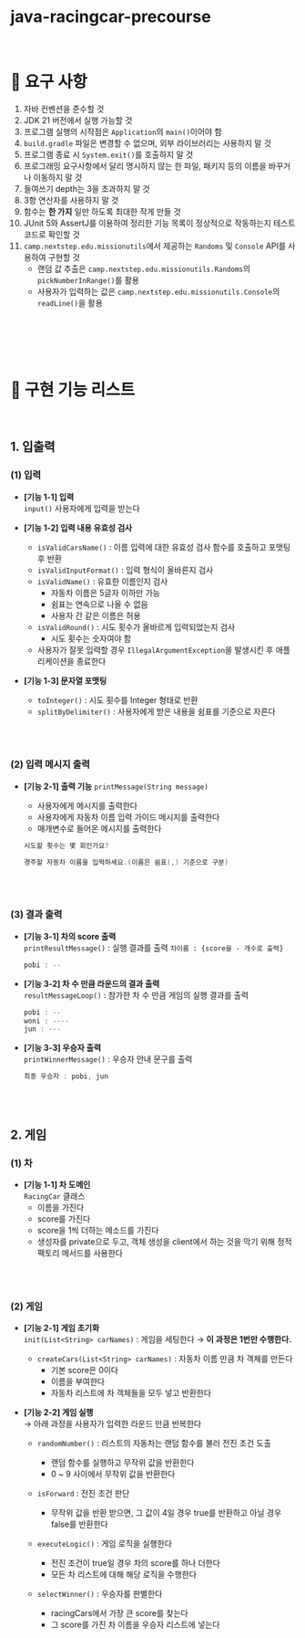# java-racingcar-precourse

</br>

# 💫 요구 사항

1. 자바 컨벤션을 준수할 것
2. JDK 21 버전에서 실행 가능할 것
3. 프로그램 실행의 시작점은 `Application`의 `main()`이어야 함
4. `build.gradle` 파일은 변경할 수 없으며, 외부 라이브러리는 사용하지 말 것
5. 프로그램 종료 시 `System.exit()`를 호출하지 말 것
6. 프로그래밍 요구사항에서 달리 명시하지 않는 한 파일, 패키지 등의 이름을 바꾸거나 이동하지 말 것
7. 들여쓰기 depth는 3을 초과하지 말 것
8. 3항 연산자를 사용하지 말 것
9. 함수는 **한 가지** 일만 하도록 최대한 작게 만들 것
10. JUnit 5와 AssertJ를 이용하여 정리한 기능 목록이 정상적으로 작동하는지 테스트 코드로 확인할 것
11. `camp.nextstep.edu.missionutils`에서 제공하는 `Randoms` 및 `Console` API를 사용하여 구현할 것
    - 랜덤 값 추출은 `camp.nextstep.edu.missionutils.Randoms`의 `pickNumberInRange()`를 활용
    - 사용자가 입력하는 값은 `camp.nextstep.edu.missionutils.Console`의 `readLine()`을 활용


</br>
</br>
</br>
</br>

# 📕 구현 기능 리스트
</br>

## 1. 입출력

### (1) 입력

- **[기능 1-1] 입력**  
  `input()` 사용자에게 입력을 받는다

- **[기능 1-2] 입력 내용 유효성 검사**
    - `isValidCarsName()` : 이름 입력에 대한 유효성 검사 함수를 호출하고 포맷팅 후 반환
    - `isValidInputFormat()` : 입력 형식이 올바른지 검사
    - `isValidName()` : 유효한 이름인지 검사
        - 자동차 이름은 5글자 이하만 가능
        - 쉼표는 연속으로 나올 수 없음
        - 사용자 간 같은 이름은 허용
    - `isValidRound()` : 시도 횟수가 올바르게 입력되었는지 검사
        - 시도 횟수는 숫자여야 함
    - 사용자가 잘못 입력할 경우 `IllegalArgumentException`을 발생시킨 후 애플리케이션을 종료한다

- **[기능 1-3] 문자열 포맷팅**
    - `toInteger()` : 시도 횟수를 Integer 형태로 반환
    - `splitByDelimiter()` : 사용자에게 받은 내용을 쉼표를 기준으로 자른다
      
    </br>
</br>


### (2) 입력 메시지 출력



- **[기능 2-1] 출력 기능**
    `printMessage(String message)`
    - 사용자에게 메시지를  출력한다
    - 사용자에게 자동차 이름 입력 가이드 메시지를 출력한다
    - 매개변수로 들어온 메시지를 출력한다

    ```java
    시도할 횟수는 몇 회인가요?
    ```

    ```java
    경주할 자동차 이름을 입력하세요.(이름은 쉼표(,) 기준으로 구분)
    ```



</br>
</br>

### (3) 결과 출력

- **[기능 3-1] 차의 score 출력**  
  `printResultMessage()` : 실행 결과를 출력
  `차이름 : {score을 - 개수로 출력}`
    ```java
  pobi : --
    ```

- **[기능 3-2] 차 수 만큼 라운드의 결과 출력**  
  `resultMessageLoop()` : 참가한 차 수 만큼 게임의 실행 결과를 출력
  ```java
  pobi : --
  woni : ----
  jun : ---

- **[기능 3-3] 우승자 출력**  
  `printWinnerMessage()` : 우승자 안내 문구를 출력
  ```java
  최종 우승자 : pobi, jun
  
</br>
</br>

## 2. 게임

### (1) 차

- **[기능 1-1] 차 도메인**  
  `RacingCar` 클래스
    - 이름을 가진다
    - score를 가진다
    - score을 1씩 더하는 메소드를 가진다
    - 생성자를 private으로 두고, 객체 생성을 client에서 하는 것을 막기 위해 정적 팩토리 메서드를 사용한다

</br>
</br>

### (2) 게임

- **[기능 2-1] 게임 초기화**  
  `init(List<String> carNames)` : 게임을 세팅한다 → **이 과정은 1번만 수행한다.**
    - `createCars(List<String> carNames)` : 자동차 이름 만큼 차 객체를 만든다
        - 기본 score은 0이다
        - 이름을 부여한다
        - 자동차 리스트에 차 객체들을 모두 넣고 반환한다

- **[기능 2-2] 게임 실행**  
  → 아래 과정을 사용자가 입력한 라운드 만큼 반복한다
    - `randomNumber()` : 리스트의 자동차는 랜덤 함수를 불러 전진 조건 도출
        - 랜덤 함수를 실행하고 무작위 값을 반환한다
        - 0 ~ 9 사이에서 무작위 값을 반환한다

    - `isForward` : 전진 조건 판단
        - 무작위 값을 반환 받으면, 그 값이 4일 경우 true를 반환하고 아닐 경우 false를 반환한다

    - `executeLogic()` : 게임 로직을 실행한다
        - 전진 조건이 true일 경우 차의 score를 하나 더한다
        - 모든 차 리스트에 대해 해당 로직을 수행한다

    - `selectWinner()` : 우승자를 판별한다
        - racingCars에서 가장 큰 score를 찾는다
        - 그 score를 가진 차 이름을 우승자 리스트에 넣는다